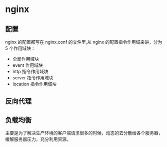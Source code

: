 # nginx
## 配置
nginx 的配置都写在 nginx.conf 的文件里,从 nginx 的配置指令作用域来讲，分为 5 个作用域块：

* 全局作用域块
* event 作用域块
* http 指令作用域块
* server 指令作用域块
* location 指令作用域块

## 反向代理

## 负载均衡
主要是为了解决生产环境的客户端请求很多的时候，动态的去分散给各个服务器，缓解服务器压力，充分利用资源。